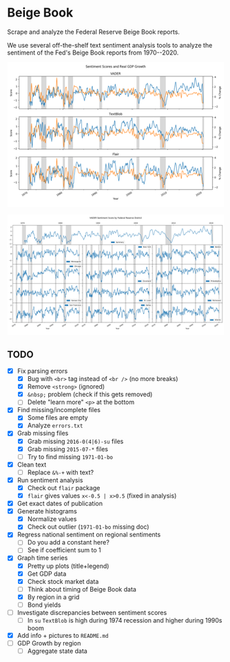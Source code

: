# Beige Book
Scrape and analyze the Federal Reserve Beige Book reports.

We use several off-the-shelf text sentiment analysis tools to analyze the sentiment of the Fed's Beige Book reports from 1970--2020.

![GDP Growth Rate Comparison](out/figs/timeseries_suma_drgdp_int.png)

![Sentiment by District](out/figs/timeseries_district_vader.png)

## TODO
- [x] Fix parsing errors
    - [x] Bug with `<br>` tag instead of `<br />` (no more breaks)
    - [x] Remove `<strong>` (ignored)
    - [x] `&nbsp;` problem (check if this gets removed)
    - [ ] Delete "learn more" `<p>` at the bottom
- [x] Find missing/incomplete files
    - [x] Some files are empty
    - [x] Analyze `errors.txt`
- [x] Grab missing files
    - [x] Grab missing `2016-0(4|6)-su` files
    - [x] Grab missing `2015-07-*` files
    - [ ] Try to find missing `1971-01-bo`
- [x] Clean text
    - [ ] Replace `&%-+` with text?
- [x] Run sentiment analysis
    - [x] Check out `flair` package
    - [x] `flair` gives values `x<-0.5 | x>0.5` (fixed in analysis)
- [x] Get exact dates of publication
- [x] Generate histograms
    - [x] Normalize values
    - [x] Check out outlier (`1971-01-bo` missing doc)
- [x] Regress national sentiment on regional sentiments
    - [ ] Do you add a constant here?
    - [ ] See if coefficient sum to 1
- [x] Graph time series
    - [x] Pretty up plots (title+legend)
    - [x] Get GDP data
    - [x] Check stock market data
    - [ ] Think about timing of Beige Book data
    - [x] By region in a grid
    - [ ] Bond yields
- [ ] Investigate discrepancies between sentiment scores
    - [ ] In `su` `TextBlob` is high during 1974 recession and higher during 1990s boom
- [x] Add info + pictures to `README.md`
- [ ] GDP Growth by region
    - [ ] Aggregate state data
